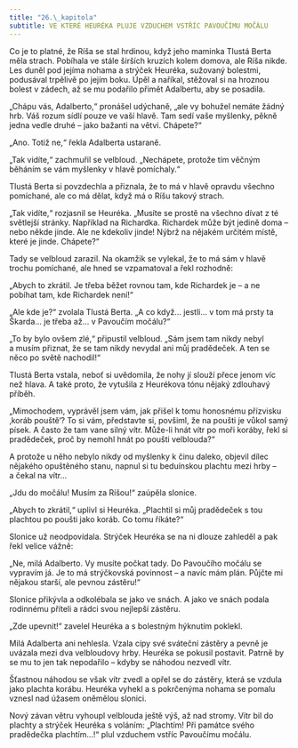 ```yaml
---
title: "26.\_kapitola"
subtitle: VE KTERÉ HEURÉKA PLUJE VZDUCHEM VSTŘÍC PAVOUČÍMU MOČÁLU
---
```


Co je to platné, že Ríša se stal hrdinou, když jeho maminka Tlustá Berta měla strach. Pobíhala ve stále širších kruzích kolem domova, ale Ríša nikde. Les duněl pod jejíma nohama a strýček Heuréka, sužovaný bolestmi, podusával trpělivě po jejím boku. Úpěl a naříkal, stěžoval si na hroznou bolest v zádech, až se mu podařilo přimět Adalbertu, aby se posadila.

„Chápu vás, Adalberto,“ pronášel udýchaně, „ale vy bohužel nemáte žádný hrb. Váš rozum sídlí pouze ve vaší hlavě. Tam sedí vaše myšlenky, pěkně jedna vedle druhé – jako bažanti na větvi. Chápete?“

„Ano. Totiž ne,“ řekla Adalberta ustaraně.

„Tak vidíte,“ zachmuřil se velbloud. „Nechápete, protože tím věčným běháním se vám myšlenky v hlavě pomíchaly.“

Tlustá Berta si povzdechla a přiznala, že to má v hlavě opravdu všechno pomíchané, ale co má dělat, když má o Ríšu takový strach.

„Tak vidíte,“ rozjasnil se Heuréka. „Musíte se prostě na všechno dívat z té světlejší stránky. Například na Richardka. Richardek může být jedině doma – nebo někde jinde. Ale ne kdekoliv jinde! Nýbrž na nějakém určitém místě, které je jinde. Chápete?“

Tady se velbloud zarazil. Na okamžik se vylekal, že to má sám v hlavě trochu pomíchané, ale hned se vzpamatoval a řekl rozhodně:

„Abych to zkrátil. Je třeba běžet rovnou tam, kde Richardek je – a ne pobíhat tam, kde Richardek není!“

„Ale kde je?“ zvolala Tlustá Berta. „A co když… jestli… v tom má prsty ta Škarda… je třeba až… v Pavoučím močálu?“

„To by bylo ovšem zlé,“ připustil velbloud. „Sám jsem tam nikdy nebyl a musím přiznat, že se tam nikdy nevydal ani můj pradědeček. A ten se něco po světě nachodil!“

Tlustá Berta vstala, neboť si uvědomila, že nohy jí slouží přece jenom víc než hlava. A také proto, že vytušila z Heurékova tónu nějaký zdlouhavý příběh.

„Mimochodem, vyprávěl jsem vám, jak přišel k tomu honosnému přízvisku ‚koráb pouště‘? To si vám, představte si, povšiml, že na poušti je vůkol samý písek. A často že tam vane silný vítr. Může-li hnát vítr po moři koráby, řekl si pradědeček, proč by nemohl hnát po poušti velblouda?“

A protože u něho nebylo nikdy od myšlenky k činu daleko, objevil dílec nějakého opuštěného stanu, napnul si tu beduínskou plachtu mezi hrby – a čekal na vítr…

„Jdu do močálu! Musím za Ríšou!“ zaúpěla slonice.

„Abych to zkrátil,“ uplivl si Heuréka. „Plachtil si můj pradědeček s tou plachtou po poušti jako koráb. Co tomu říkáte?“

Slonice už neodpovídala. Strýček Heuréka se na ni dlouze zahleděl a pak řekl velice vážně:

„Ne, milá Adalberto. Vy musíte počkat tady. Do Pavoučího močálu se vypravím já. Je to má strýčkovská povinnost – a navíc mám plán. Půjčte mi nějakou starší, ale pevnou zástěru!“

Slonice přikývla a odkolébala se jako ve snách. A jako ve snách podala rodinnému příteli a rádci svou nejlepší zástěru.

„Zde upevnit!“ zavelel Heuréka a s bolestným hýknutím poklekl.

Milá Adalberta ani nehlesla. Vzala cípy své sváteční zástěry a pevně je uvázala mezi dva velbloudovy hrby. Heuréka se pokusil postavit. Patrně by se mu to jen tak nepodařilo – kdyby se náhodou nezvedl vítr.

Šťastnou náhodou se však vítr zvedl a opřel se do zástěry, která se vzdula jako plachta korábu. Heuréka vyhekl a s pokrčenýma nohama se pomalu vznesl nad úžasem oněmělou slonici.

Nový závan větru vyhoupl velblouda ještě výš, až nad stromy. Vítr bil do plachty a strýček Heuréka s voláním: „Plachtím! Při památce svého pradědečka plachtím…!“ plul vzduchem vstříc Pavoučímu močálu.
